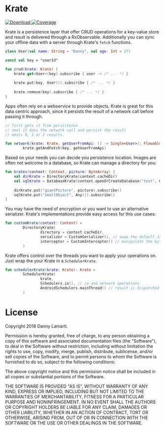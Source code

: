 # Krate
[ ![Download](https://api.bintray.com/packages/lamartio/maven/krate/images/download.svg) ](https://bintray.com/lamartio/maven/krate/_latestVersion) 
[ ![Coverage](https://img.shields.io/badge/Coverage-90%25-brightgreen.svg) ](https://bintray.com/lamartio/maven/krate/_latestVersion) 

Krate is a persistence layer that offer CRUD operations for a key-value store and result is delivered through a RxObservable. Additionally you can sync your offline data with a server through Krate's `fetch` functions.

```kotlin
class User(val name: String = "Danny", val age: Int = 27)

const val key = "userId"

fun crud(krate: Krate) {
    krate.get<User>(key).subscribe { user -> /* ... */ }
    
    krate.put(key, User()).subscribe { /* ... */ }
    
    krate.remove(key).subscribe { /* ... */ }
}
```

Apps often rely on a webservice to provide objects. Krate is great for this data centric approach, since it persists the result of a network call before passing it through.
```kotlin
// first gets it from persistence
// next it does the network call and persist the result
// emits 0, 1 or 2 results.

fun network(krate: Krate, getUserFromApi: () -> Single<User>): Flowable<User> = 
        krate.getAndFetch(key, getUserFromApi)
```

Based on your needs you can decide you persistence location. Images are often not welcome in a database, so Krate can manage a directory for you:
```kotlin
fun krates(context: Context, picture: ByteArray) {
    val dirKrate = DirectoryKrate(context.cacheDir)
    val sqlKrate = DatabaseKrate(context.openOrCreateDatabase("test", Context.MODE_PRIVATE, null))
    
    dirKrate.put("giantPicture", picture).subscribe()
    sqlKrate.put("smallObject", Any()).subscribe()
}
```

You may have the need of encryption or you want to use an alternative serializer. Krate's implementations provide easy access for this use cases:
```kotlin
fun customKrate(context: Context) =
        DirectoryKrate(
                directory = context.cacheDir,
                serializer = CustomSerializer(), // swap the default Java serialization
                interceptor = CustomInterceptor() // manipulate the bytes
        )
```

Krate offers control over the threads you want to apply your operations on. Just wrap the your Krate in a `SchedulerKrate`.
```kotlin
fun schedulerKrate(krate: Krate): Krate =
        SchedulerKrate(
                krate,
                Schedulers.io(), // io and network operations
                AndroidSchedulers.mainThread() // result is dispatched to the UI thread
        )
```

# License

Copyright 2018 Danny Lamarti.

Permission is hereby granted, free of charge, to any person obtaining a copy of this software and associated documentation files (the "Software"), to deal in the Software without restriction, including without limitation the rights to use, copy, modify, merge, publish, distribute, sublicense, and/or sell copies of the Software, and to permit persons to whom the Software is furnished to do so, subject to the following conditions:

The above copyright notice and this permission notice shall be included in all copies or substantial portions of the Software.

THE SOFTWARE IS PROVIDED "AS IS", WITHOUT WARRANTY OF ANY KIND, EXPRESS OR IMPLIED, INCLUDING BUT NOT LIMITED TO THE WARRANTIES OF MERCHANTABILITY, FITNESS FOR A PARTICULAR PURPOSE AND NONINFRINGEMENT. IN NO EVENT SHALL THE AUTHORS OR COPYRIGHT HOLDERS BE LIABLE FOR ANY CLAIM, DAMAGES OR OTHER LIABILITY, WHETHER IN AN ACTION OF CONTRACT, TORT OR OTHERWISE, ARISING FROM, OUT OF OR IN CONNECTION WITH THE SOFTWARE OR THE USE OR OTHER DEALINGS IN THE SOFTWARE.
